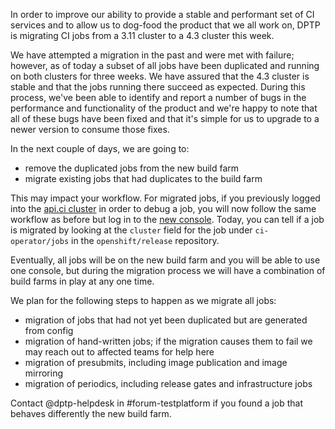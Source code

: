 In order to improve our ability to provide a stable and performant set of CI services and to allow us to dog-food the product that we all work on, DPTP is migrating CI jobs from a 3.11 cluster to a 4.3 cluster this week.

We have attempted a migration in the past and were met with failure; however, as of today a subset of all jobs have been duplicated and running on both clusters for three weeks. We have assured that the 4.3 cluster is stable and that the jobs running there succeed as expected. During this process, we've been able to identify and report a number of bugs in the performance and functionality of the product and we're happy to note that all of these bugs have been fixed and that it's simple for us to upgrade to a newer version to consume those fixes.

In the next couple of days, we are going to:

 - remove the duplicated jobs from the new build farm
 - migrate existing jobs that had duplicates to the build farm


This may impact your workflow. For migrated jobs, if you previously logged into the [api.ci cluster](https://api.ci.openshift.org) in order to debug a job, you will now follow the same workflow as before but log in to the [new console](https://console-openshift-console.apps.build01.ci.devcluster.openshift.com). Today, you can tell if a job is migrated by looking at the `cluster` field for the job under `ci-operator/jobs` in the `openshift/release` repository.

Eventually, all jobs will be on the new build farm and you will be able to use one console, but during the migration process we will have a combination of build farms in play at any one time.

We plan for the following steps to happen as we migrate all jobs:

 - migration of jobs that had not yet been duplicated but are generated from config
 - migration of hand-written jobs; if the migration causes them to fail we may reach out to affected teams for help here
 - migration of presubmits, including image publication and image mirroring
 - migration of periodics, including release gates and infrastructure jobs
 
Contact @dptp-helpdesk in #forum-testplatform if you found a job that behaves differently the new build farm.
